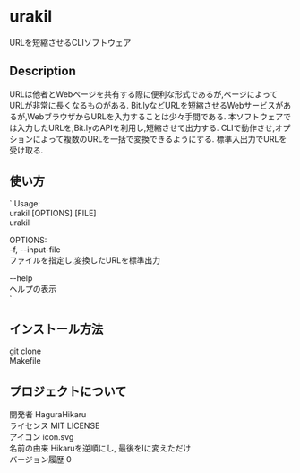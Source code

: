 # urakil
URLを短縮させるCLIソフトウェア

## Description
URLは他者とWebページを共有する際に便利な形式であるが,ページによってURLが非常に長くなるものがある.
Bit.lyなどURLを短縮させるWebサービスがあるが,WebブラウザからURLを入力することは少々手間である.
本ソフトウェアでは入力したURLを,Bit.lyのAPIを利用し,短縮させて出力する.
CLIで動作させ,オプションによって複数のURLを一括で変換できるようにする.
標準入出力でURLを受け取る.

## 使い方
`
Usage:  
    urakil [OPTIONS] [FILE]   
    urakil <SUBCOMMAND>  
  
OPTIONS:  
  -f, --input-file  
      ファイルを指定し,変換したURLを標準出力  
   
  --help  
      ヘルプの表示  
 `
## インストール方法 
  git clone  
  Makefile  

## プロジェクトについて
  開発者 HaguraHikaru   
  ライセンス MIT LICENSE   
  アイコン icon.svg  
  名前の由来 Hikaruを逆順にし, 最後をlに変えただけ  
  バージョン履歴 0  
